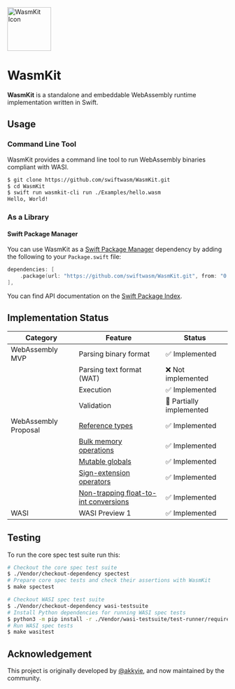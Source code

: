 <img alt="WasmKit Icon" src="https://raw.github.com/wiki/akkyie/wakit/images/wakit_icon.png" width="100px">

# WasmKit

**WasmKit** is a standalone and embeddable WebAssembly runtime implementation written in Swift.

## Usage

### Command Line Tool

WasmKit provides a command line tool to run WebAssembly binaries compliant with WASI.

```sh
$ git clone https://github.com/swiftwasm/WasmKit.git
$ cd WasmKit
$ swift run wasmkit-cli run ./Examples/hello.wasm
Hello, World!
```

### As a Library

#### Swift Package Manager

You can use WasmKit as a [Swift Package Manager](https://www.swift.org/documentation/package-manager/) dependency by adding the following to your `Package.swift` file:

```swift
dependencies: [
    .package(url: "https://github.com/swiftwasm/WasmKit.git", from: "0.0.5"),
],
```

You can find API documentation on the [Swift Package Index](https://swiftpackageindex.com/swiftwasm/WasmKit/main/documentation/wasmkit).


## Implementation Status

| Category | Feature | Status |
|----------|---------|--------|
| WebAssembly MVP | Parsing binary format | ✅ Implemented |
|                 | Parsing text format (WAT) | ❌ Not implemented |
|                 | Execution | ✅ Implemented |
|                 | Validation | 🚧 Partially implemented |
| WebAssembly Proposal | [Reference types](https://github.com/WebAssembly/reference-types/blob/master/proposals/reference-types/Overview.md) | ✅ Implemented |
|                      | [Bulk memory operations](https://github.com/WebAssembly/bulk-memory-operations/blob/master/proposals/bulk-memory-operations/Overview.md) | ✅ Implemented |
|                      | [Mutable globals](https://github.com/WebAssembly/mutable-global/blob/master/proposals/mutable-global/Overview.md) | ✅ Implemented |
|                      | [Sign-extension operators](https://github.com/WebAssembly/spec/blob/master/proposals/sign-extension-ops/Overview.md) | ✅ Implemented |
|                      | [Non-trapping float-to-int conversions](https://github.com/WebAssembly/nontrapping-float-to-int-conversions/blob/main/proposals/nontrapping-float-to-int-conversion/Overview.md) | ✅ Implemented |
| WASI | WASI Preview 1 | ✅ Implemented |


## Testing

To run the core spec test suite run this:

```sh
# Checkout the core spec test suite
$ ./Vendor/checkout-dependency spectest
# Prepare core spec tests and check their assertions with WasmKit
$ make spectest

# Checkout WASI spec test suite
$ ./Vendor/checkout-dependency wasi-testsuite
# Install Python dependencies for running WASI spec tests
$ python3 -m pip install -r ./Vendor/wasi-testsuite/test-runner/requirements.txt
# Run WASI spec tests
$ make wasitest
```


## Acknowledgement

This project is originally developed by [@akkyie](https://github.com/akkyie), and now maintained by the community.
